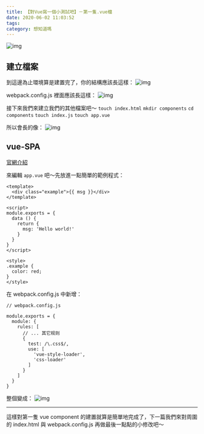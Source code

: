 ```yaml
---
title: 【對Vue寫一個小測試吧】－第一隻.vue檔
date: 2020-06-02 11:03:52
tags:
category: 想知道嗎
---
```


[<i class="fa fa-medium"></i>](https://medium.com/@wsw0615/%E5%B0%8Dvue%E5%AF%AB%E4%B8%80%E5%80%8B%E5%B0%8F%E6%B8%AC%E8%A9%A6%E5%90%A7-%E7%AC%AC%E4%B8%80%E9%9A%BB-vue-%E6%AA%94-53d0a427df2d)

![img](/images/2020/【對Vue寫一個小測試吧】－第一隻.vue檔/vueJest.png)

## 建立檔案

到這邊為止環境算是建置完了，你的結構應該長這樣：
![img](/images/2020/【對Vue寫一個小測試吧】－第一隻.vue檔/BF2I89l.png)

webpack.config.js 裡面應該長這樣：
![img](/images/2020/【對Vue寫一個小測試吧】－第一隻.vue檔/FqJfWQX.png)

接下來我們來建立我們的其他檔案吧～
`touch index.html`
`mkdir components`
`cd components`
`touch index.js`
`touch app.vue`

所以會長的像：
![img](/images/2020/【對Vue寫一個小測試吧】－第一隻.vue檔/8lk9aQF.png)


## vue-SPA

[官網介紹](https://vue-loader.vuejs.org/zh/spec.html)

來編輯 `app.vue` 吧～先放進一點簡單的範例程式：

```
<template>
  <div class="example">{{ msg }}</div>
</template>

<script>
module.exports = {
  data () {
    return {
      msg: 'Hello world!'
    }
  }
}
</script>

<style>
.example {
  color: red;
}
</style>
```
在 webpack.config.js 中新增：
```
// webpack.config.js

module.exports = {
  module: {
    rules: [
      // ... 其它规则
      {
        test: /\.css$/,
        use: [
          'vue-style-loader',
          'css-loader'
        ]
      }
    ]
  }
}
```
整個變成：
![img](/images/2020/【對Vue寫一個小測試吧】－第一隻.vue檔/hiJhldi.png)

---

這樣對第一隻 vue component 的建置就算是簡單地完成了，下一篇我們來對周圍的 index.html 與 webpack.config.js 再做最後一點點的小修改吧～